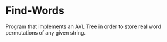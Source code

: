 Find-Words
==========

Program that implements an AVL Tree in order to store real word permutations of any given string.
